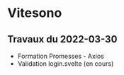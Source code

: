 # Vitesono

## Travaux du 2022-03-30

- Formation Promesses - Axios
- Validation login.svelte (en cours)
